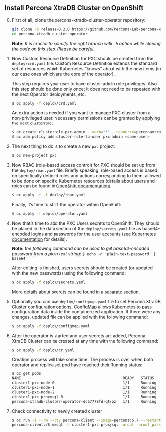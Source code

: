 Install Percona XtraDB Cluster on OpenShift
-----------------------------------------------

0. First of all, clone the percona-xtradb-cluster-operator repository:

   ```bash
   git clone -b release-0.2.0 https://github.com/Percona-Lab/percona-xtradb-cluster-operator
   cd percona-xtradb-cluster-operator
   ```
   **Note:** *It is crucial to specify the right branch with `-b` option while cloning the code on this step. Please be careful.*

1. Now Custom Resource Definition for PXC should be created from the  `deploy/crd.yaml` file. Custom Resource Definition extends the standard set of resources which Kubernetes “knows” about with the new items (in our case ones which are the core of the operator).

   This step requires your user to have cluster-admin role privileges. Also this step should be done only once; it does not need to be repeated with the next Operator deployments, etc.

   ```bash
   $ oc apply -f deploy/crd.yaml
   ```
   
   An extra action is needed if you want to manage PXC cluster from a non-privileged user. Necessary permissions can be granted by applying the next clusterrole:

   ```bash
   $ oc create clusterrole pxc-admin --verb="*" --resource=perconaxtradbclusters.pxc.percona.com,perconaxtradbbackups.pxc.percona.com
   $ oc adm policy add-cluster-role-to-user pxc-admin <some-user>
   ```

2. The next thing to do is to create a new `pxc` project:

   ```bash
   $ oc new-project pxc
   ```

3. Now RBAC (role-based access control) for PXC should be set up from the `deploy/rbac.yaml` file. Briefly speaking, role-based access is based on specifically defined roles and actions corresponding to them, allowed to be done on specific Kubernetes resources (details about users and roles can be found in [OpenShift documentation](https://docs.openshift.com/enterprise/3.0/architecture/additional_concepts/authorization.html)). 

   ```bash
   $ oc apply -f -f deploy/rbac.yaml
   ```

   Finally, it’s time to start the operator within OpenShift:

   ```bash
   $ oc apply -f deploy/operator.yaml
   ```


4. Now that’s time to add the PXC Users secrets to OpenShift. They should be placed in the data section of the `deploy/secrets.yaml` file as base64-encoded logins and passwords for the user accounts (see [Kubernetes documentation](https://kubernetes.io/docs/concepts/configuration/secret/) for details).

   **Note:** *the following command can be used to get base64-encoded password from a plain text string:* `$ echo -n 'plain-text-password' | base64`

   After editing is finished, users secrets should be created (or updated with the new passwords) using the following command:

   ```bash
   $ oc apply -f deploy/secrets.yaml
   ```

   More details about secrets can be found in a [separate section](../configure/users).

5. Optionally you can use `deploy/configmap.yaml` file to set Percona XtraDB Cluster configuration options. [ConfigMap](https://kubernetes.io/docs/tasks/configure-pod-container/configure-pod-configmap/) allows Kubernetes to pass configuration data inside the containerized application. If there were any changes, updated file can be applied with the following command:

      ```bash
      $ oc apply -f deploy/configmap.yaml
      ```

6. After the operator is started and user secrets are added, Percona XtraDB Cluster can be created at any time with the following command:

      ```bash
      $ oc apply -f deploy/cr.yaml
      ```

   Creation process will take some time. The process is over when both operator and replica set pod have reached their Running status:

   ```bash
   $ oc get pods
   NAME                                              READY   STATUS    RESTARTS   AGE
   cluster1-pxc-node-0                               1/1     Running   0          5m
   cluster1-pxc-node-1                               1/1     Running   0          4m
   cluster1-pxc-node-2                               1/1     Running   0          2m
   cluster1-pxc-proxysql-0                           1/1     Running   0          5m
   percona-xtradb-cluster-operator-dc67778fd-qtspz   1/1     Running   0          6m
   ```

7. Check connectivity to newly created cluster

   ```bash
   $ oc run -i --rm --tty percona-client --image=percona:5.7 --restart=Never -- bash -il
   percona-client:/$ mysql -h cluster1-pxc-proxysql -uroot -proot_password
   ```
